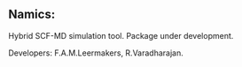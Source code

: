 ## Namics: 

Hybrid SCF-MD simulation tool. Package under development.

Developers: F.A.M.Leermakers, R.Varadharajan.





